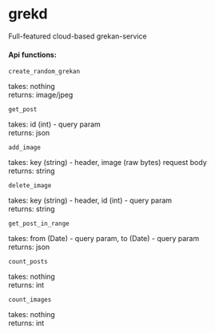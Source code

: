 # grekd
Full-featured cloud-based grekan-service

#### Api functions:

`create_random_grekan`

takes: nothing<br>
returns: image/jpeg

`get_post`

takes: id (int) - query param<br>
returns: json

`add_image`

takes: key (string) - header, image (raw bytes) request body<br>
returns: string

`delete_image`

takes: key (string) - header, id (int) - query param<br>
returns: string

`get_post_in_range`

takes: from (Date) - query param, to (Date) - query param<br>
returns: json

`count_posts`

takes: nothing<br>
returns: int

`count_images`

takes: nothing<br>
returns: int
